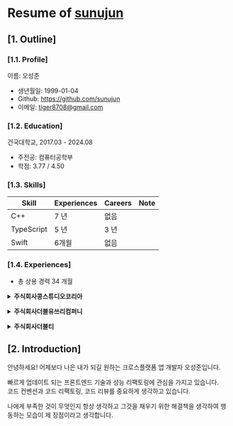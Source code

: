 # Resume of [sunujun](https://github.com/sunujun)

## [1. Outline]
### [1.1. Profile]
이름: 오성준

  - 생년월일: 1999-01-04
  - Github: https://github.com/sunujun
  - 이메일: tiger8708@gmail.com

### [1.2. Education]
건국대학교, 2017.03 - 2024.08

  - 주전공: 컴퓨터공학부
  - 학점: 3.77 / 4.50

### [1.3. Skills]
Skill        | Experiences | Careers | Note
-------------|-------------|---------|-----------------------------------
C++          | 7 년        | 없음     | 
TypeScript   | 5 년        | 3 년     | 
Swift        | 6개월       | 없음     | 


### [1.4. Experiences]
  - 총 상용 경력 34 개월

**<details><summary>주식회사콩스튜디오코리아</summary>**

**period**

2020.01 - 2022.03 (2년 3개월)

**position**

미큐트팀 / Front-End Engineer

**projects**

미큐트

### 미큐트

- 2020.01 - 2022.03
- 미큐트 프론트엔드 설계 및 개발

### Tech Stack

- React Native
- Typescript
- MobX
- Firebase
- Gitlab
- Jenkins
- i18n

### Description

미큐트 앱 개발 및 Android 및 IOS 스토어 런칭
</details>

**<details><summary>주식회사더블유쓰리컴퍼니</summary>**

**period**

2024.07 - 2024.12 (6개월)

**position**

Moji팀 / Front-End Engineer

**projects**

Moji, Repick

### Moji

- 2024.07 - 2024.12
- 글로벌 언어교환 플랫폼 Moji 개발

### Repick

- 2024.10 - 2024.12
- 앱테크 어플 Repick 개발

### Tech Stack

- React Native
- Typescript
- Redux Toolkit
- Firebase
- i18n

### Description

Moji 앱 개발 및 Android 및 IOS 스토어 배포
Repcik 앱 개발 및 Android 스토어 배포
</details>

**<details><summary>주식회사더블티</summary>**

**period**

2025.01 - (재직 중)

**position**

모바일 앱 개발팀 / Front-End Engineer

**projects**

헤임달

### 헤임달

- 2025.01 - 

### Tech Stack

- React Native
- Typescript

### Description

</details>



## [2. Introduction]

안녕하세요! 어제보다 나은 내가 되길 원하는 크로스플랫폼 앱 개발자 오성준입니다.

빠르게 업데이트 되는 프론트엔드 기술과 성능 리팩토링에 관심을 가지고 있습니다.  
코드 컨벤션과 코드 리팩토링, 코드 리뷰를 중요하게 생각하고 있습니다.

나에게 부족한 것이 무엇인지 항상 생각하고 그것을 채우기 위한 해결책을 생각하여 행동하는 모습이 제 장점이라고 생각합니다.

